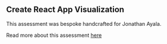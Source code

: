 ## Create React App Visualization

This assessment was bespoke handcrafted for Jonathan Ayala.

Read more about this assessment [here](https://react.eogresources.com)
